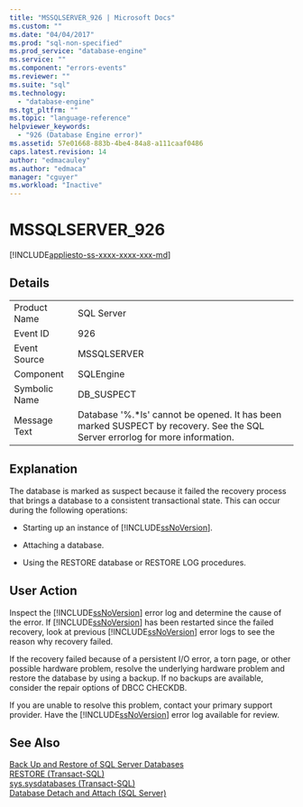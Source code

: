 ```yaml
---
title: "MSSQLSERVER_926 | Microsoft Docs"
ms.custom: ""
ms.date: "04/04/2017"
ms.prod: "sql-non-specified"
ms.prod_service: "database-engine"
ms.service: ""
ms.component: "errors-events"
ms.reviewer: ""
ms.suite: "sql"
ms.technology: 
  - "database-engine"
ms.tgt_pltfrm: ""
ms.topic: "language-reference"
helpviewer_keywords: 
  - "926 (Database Engine error)"
ms.assetid: 57e01668-883b-4be4-84a8-a111caaf0486
caps.latest.revision: 14
author: "edmacauley"
ms.author: "edmaca"
manager: "cguyer"
ms.workload: "Inactive"
---
```

# MSSQLSERVER_926
[!INCLUDE[appliesto-ss-xxxx-xxxx-xxx-md](../../includes/appliesto-ss-xxxx-xxxx-xxx-md.md)]
  
## Details  
  
|||  
|-|-|  
|Product Name|SQL Server|  
|Event ID|926|  
|Event Source|MSSQLSERVER|  
|Component|SQLEngine|  
|Symbolic Name|DB_SUSPECT|  
|Message Text|Database '%.*ls' cannot be opened. It has been marked SUSPECT by recovery. See the SQL Server errorlog for more information.|  
  
## Explanation  
The database is marked as suspect because it failed the recovery process that brings a database to a consistent transactional state. This can occur during the following operations:  
  
-   Starting up an instance of [!INCLUDE[ssNoVersion](../../includes/ssnoversion-md.md)].  
  
-   Attaching a database.  
  
-   Using the RESTORE database or RESTORE LOG procedures.  
  
## User Action  
Inspect the [!INCLUDE[ssNoVersion](../../includes/ssnoversion-md.md)] error log and determine the cause of the error. If [!INCLUDE[ssNoVersion](../../includes/ssnoversion-md.md)] has been restarted since the failed recovery, look at previous [!INCLUDE[ssNoVersion](../../includes/ssnoversion-md.md)] error logs to see the reason why recovery failed.  
  
If the recovery failed because of a persistent I/O error, a torn page, or other possible hardware problem, resolve the underlying hardware problem and restore the database by using a backup. If no backups are available, consider the repair options of DBCC CHECKDB.  
  
If you are unable to resolve this problem, contact your primary support provider. Have the [!INCLUDE[ssNoVersion](../../includes/ssnoversion-md.md)] error log available for review.  
  
## See Also  
[Back Up and Restore of SQL Server Databases](~/relational-databases/backup-restore/back-up-and-restore-of-sql-server-databases.md)  
[RESTORE &#40;Transact-SQL&#41;](~/t-sql/statements/restore-statements-transact-sql.md)  
[sys.sysdatabases &#40;Transact-SQL&#41;](~/relational-databases/system-compatibility-views/sys-sysdatabases-transact-sql.md)  
[Database Detach and Attach &#40;SQL Server&#41;](~/relational-databases/databases/database-detach-and-attach-sql-server.md)  
  
